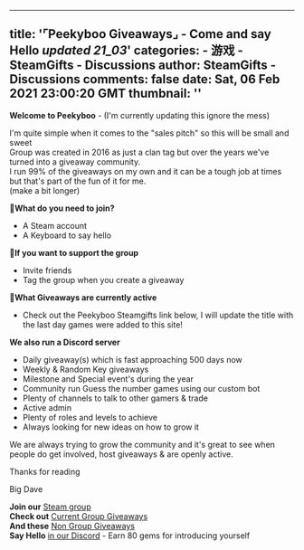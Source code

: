 
---
title: '⌜Peekyboo Giveaways⌟ - Come and say Hello _updated 21_03_'
categories: 
    - 游戏
    - SteamGifts - Discussions
author: SteamGifts - Discussions
comments: false
date: Sat, 06 Feb 2021 23:00:20 GMT
thumbnail: ''
---

<div>   
<p><strong>Welcome to Peekyboo</strong>  - (I'm currently updating this ignore the mess)</p>
<p>I'm quite simple when it comes to the "sales pitch" so this will be small and sweet<br>
Group was created in 2016 as just a clan tag but over the years we've turned into a giveaway community.<br>
I run 99% of the giveaways on my own and it can be a tough job at times but that's part of the fun of it for me.<br>
(make a bit longer)</p>
<p>📌<strong>What do you need to join?</strong></p>
<ul>
<li>A Steam account</li>
<li>A Keyboard to say hello</li>
</ul>
<p>📌<strong>If you want to support the group</strong></p>
<ul>
<li>Invite friends</li>
<li>Tag the group when you create a giveaway</li>
</ul>
<p>📌<strong>What Giveaways are currently active</strong></p>
<ul>
<li>Check out the Peekyboo Steamgifts link below, I will update the title with the last day games were added to this site!</li>
</ul>
<p><strong>We also run a Discord server</strong></p>
<ul>
<li>Daily giveaway(s) which is fast approaching 500 days now</li>
<li>Weekly & Random Key giveaways</li>
<li>Milestone and Special event's during the year</li>
<li>Community run Guess the number games using our custom bot</li>
<li>Plenty of channels to talk to other gamers & trade</li>
<li>Active admin</li>
<li>Plenty of roles and levels to achieve</li>
<li>Always looking for new ideas on how to grow it</li>
</ul>
<p>We are always trying to grow the community and it's great to see when people do get involved, host giveaways & are openly active.</p>
<p>Thanks for reading</p>
<p>Big Dave</p>
<p><strong>Join our</strong> <a href="https://steamcommunity.com/groups/peekyboo" rel="nofollow noopener" target="_blank">Steam group</a><br>
<strong>Check out</strong> <a href="https://www.steamgifts.com/group/HbQrY/peekyboo">Current Group Giveaways</a><br>
<strong>And these</strong> <a href="https://www.steamgifts.com/user/BigDave">Non Group Giveaways</a><br>
<strong>Say Hello</strong> <a href="https://discord.gg/BVJH4wE" rel="nofollow noopener" target="_blank">in our Discord</a> - Earn 80 gems for introducing yourself</p>  
</div>
            